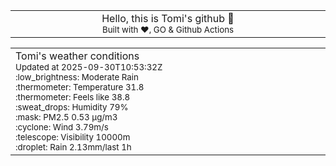 
<div align="center">
<table>
<tbody>
<td align="center">
<img width="2000" height="0"><br>
Hello, this is Tomi's github 👋<br>
<sup>Built with ❤️, GO & Github Actions</sup><br>
<img width="2000" height="0">
</td>
</tbody>
</table>
</div>
<table>
<tbody>
<td align="left">
<img width="2000" height="0"><br>
Tomi's weather conditions<br>
<sup>Updated at 2025-09-30T10:53:32Z</sup><br>
<sup>:low_brightness: Moderate Rain</sup><br>
<sup>:thermometer: Temperature 31.8 </sup><br>
<sup>:thermometer: Feels like 38.8</sup><br>
<sup>:sweat_drops: Humidity 79%</sup><br>
<sup>:mask: PM2.5 0.53 μg/m3</sup><br>
<sup>:cyclone: Wind 3.79m/s </sup><br>
<sup>:telescope: Visibility 10000m </sup><br>
<sup>:droplet: Rain 2.13mm/last 1h </sup><br>
<img width="2000" height="0">
</td>
<td align="left">
<img width="2000" height="0"><br>
<br>
<img width="2000" height="0">
</td>
</tbody>
</table>
</div>
    